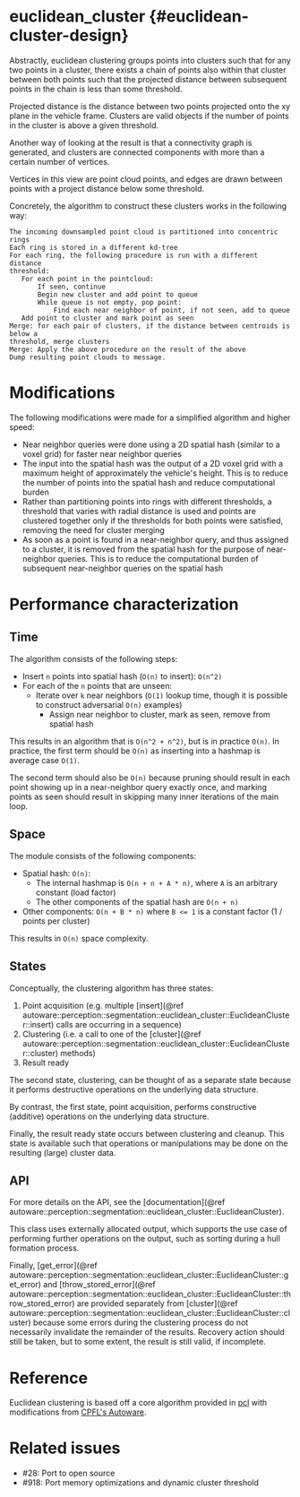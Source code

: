 euclidean_cluster {#euclidean-cluster-design}
=================


Abstractly, euclidean clustering groups points into clusters such that for any
two points in a cluster, there exists a chain of points also within that cluster
between both points such that the projected distance between subsequent points
in the chain is less than some threshold.

Projected distance is the distance
between two points projected onto the xy plane in the vehicle frame. Clusters
are valid objects if the number of points in the cluster is above a given
threshold.

Another way of looking at the result is that a connectivity graph is generated,
and clusters are connected components with more than a certain number of
vertices.

Vertices in this view are point cloud points, and edges are drawn between points
with a project distance below some threshold.

Concretely, the algorithm to construct these clusters works in the following way:

```
The incoming downsampled point cloud is partitioned into concentric rings
Each ring is stored in a different kd-tree
For each ring, the following procedure is run with a different distance
threshold:
   For each point in the pointcloud:
       If seen, continue
       Begin new cluster and add point to queue
       While queue is not empty, pop point:
           Find each near neighbor of point, if not seen, add to queue
   Add point to cluster and mark point as seen
Merge: for each pair of clusters, if the distance between centroids is below a
threshold, merge clusters
Merge: Apply the above procedure on the result of the above
Dump resulting point clouds to message.
```


# Modifications

The following modifications were made for a simplified algorithm and higher speed:

- Near neighbor queries were done using a 2D spatial hash (similar to a voxel
grid) for faster near neighbor queries
- The input into the spatial hash was the output of a 2D voxel grid with a
maximum height of approximately the vehicle's height. This is to reduce the
number of points into the spatial hash and reduce computational burden
- Rather than partitioning points into rings with different thresholds, a
threshold that varies with radial distance is used and points are clustered
together only if the thresholds for both points were satisfied, removing the
need for cluster merging
- As soon as a point is found in a near-neighbor query, and thus assigned to a
cluster, it is removed from the spatial hash for the purpose of near-neighbor
queries. This is to reduce the computational burden of subsequent near-neighbor
queries on the spatial hash


# Performance characterization


## Time

The algorithm consists of the following steps:
- Insert `n` points into spatial hash (`O(n)` to insert): `O(n^2)`
- For each of the `n` points that are unseen:
   - Iterate over `k` near neighbors (`O(1)` lookup time, though it is possible
   to construct adversarial `O(n)` examples)
       - Assign near neighbor to cluster, mark as seen, remove from spatial hash

This results in an algorithm that is `O(n^2 + n^2)`, but is in practice `O(n)`.
In practice, the first term should be `O(n)` as inserting into a hashmap is
average case `O(1)`.

The second term should also be `O(n)` because pruning should result in each
point showing up in a near-neighbor query exactly once, and marking points as
seen should result in skipping many inner iterations of the main loop.


## Space

The module consists of the following components:
- Spatial hash: `O(n)`:
    - The internal hashmap is `O(n + n + A * n)`, where `A` is an arbitrary
    constant (load factor)
    - The other components of the spatial hash are `O(n + n)`
- Other components: `O(n + B * n)` where `B <= 1` is a constant factor
(1 / points per cluster)

This results in `O(n)` space complexity.

## States

Conceptually, the clustering algorithm has three states:

1. Point acquisition (e.g. multiple
[insert](@ref autoware::perception::segmentation::euclidean_cluster::EuclideanCluster::insert)
calls are occurring in a sequence)
2. Clustering (i.e. a call to one of the
[cluster](@ref autoware::perception::segmentation::euclidean_cluster::EuclideanCluster::cluster)
methods)
3. Result ready

The second state, clustering, can be thought of as a separate state because it performs destructive
operations on the underlying data structure.

By contrast, the first state, point acquisition, performs constructive (additive) operations on the
underlying data structure.

Finally, the result ready state occurs between clustering and cleanup. This state is available
such that operations or manipulations may be done on the resulting (large) cluster data.

## API

For more details on the API, see the
[documentation](@ref autoware::perception::segmentation::euclidean_cluster::EuclideanCluster).

This class uses externally allocated output, which supports the use case of performing further
operations on the output, such as sorting during a hull formation process.

Finally,
[get_error](@ref autoware::perception::segmentation::euclidean_cluster::EuclideanCluster::get_error)
and
[throw_stored_error](@ref autoware::perception::segmentation::euclidean_cluster::EuclideanCluster::throw_stored_error)
are provided separately from
[cluster](@ref autoware::perception::segmentation::euclidean_cluster::EuclideanCluster::cluster)
because some errors during the clustering process do not necessarily invalidate the remainder
of the results. Recovery action should still be taken, but to some extent, the result is still
valid, if incomplete.

# Reference

Euclidean clustering is based off a core algorithm provided in [pcl](http://www.pointclouds.org/documentation/tutorials/cluster_extraction.php)
with modifications from [CPFL's Autoware](https://github.com/CPFL/Autoware/blob/efe17abbb7b831d0e826fb881c365f9ce34cf1d4/ros/src/computing/perception/detection/packages/lidar_tracker/nodes/euclidean_cluster/euclidean_cluster.cpp).


# Related issues

- #28: Port to open source
- #918: Port memory optimizations and dynamic cluster threshold
